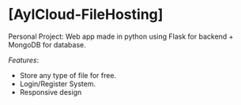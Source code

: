 # [AylCloud-FileHosting]
Personal Project: Web app made in python using Flask for backend + MongoDB for database.

*Features*:
  - Store any type of file for free.
  - Login/Register System.
  - Responsive design

  
